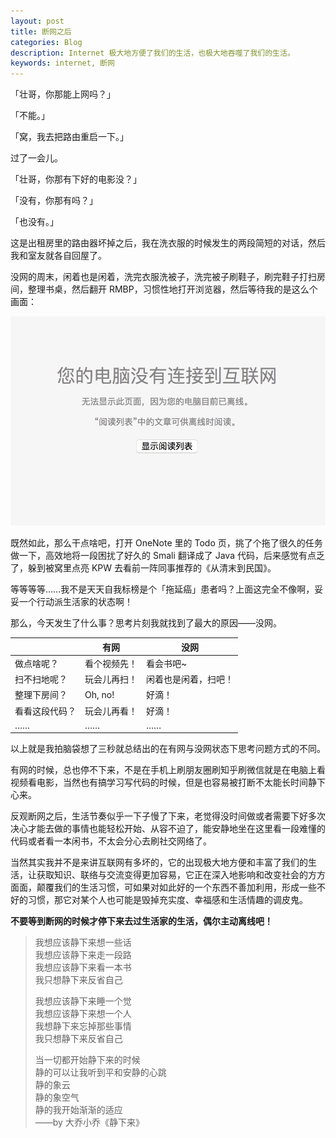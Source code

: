 ```yaml
---
layout: post
title: 断网之后
categories: Blog
description: Internet 极大地方便了我们的生活，也极大地吞噬了我们的生活。
keywords: internet, 断网
---
```


「壮哥，你那能上网吗？」

「不能。」

「窝，我去把路由重启一下。」

过了一会儿。

「壮哥，你那有下好的电影没？」

「没有，你那有吗？」

「也没有。」

这是出租房里的路由器坏掉之后，我在洗衣服的时候发生的两段简短的对话，然后我和室友就各自回屋了。

没网的周末，闲着也是闲着，洗完衣服洗被子，洗完被子刷鞋子，刷完鞋子打扫房间，整理书桌，然后翻开 RMBP，习惯性地打开浏览器，然后等待我的是这么个画面：

![](/images/blog/offline.jpg)

既然如此，那么干点啥吧，打开 OneNote 里的 Todo 页，挑了个拖了很久的任务做一下，高效地将一段困扰了好久的 Smali 翻译成了 Java 代码，后来感觉有点乏了，躲到被窝里点亮 KPW 去看前一阵同事推荐的《从清末到民国》。

等等等等……我不是天天自我标榜是个「拖延癌」患者吗？上面这完全不像啊，妥妥一个行动派生活家的状态啊！

那么，今天发生了什么事？思考片刻我就找到了最大的原因——没网。

|                | 有网         | 没网                 |
|----------------|--------------|----------------------|
| 做点啥呢？     | 看个视频先！ | 看会书吧~            |
| 扫不扫地呢？   | 玩会儿再扫！ | 闲着也是闲着，扫吧！ |
| 整理下房间？   | Oh, no!      | 好滴！               |
| 看看这段代码？ | 玩会儿再看！ | 好滴！               |
| ……             | ……           | ……                   |

以上就是我拍脑袋想了三秒就总结出的在有网与没网状态下思考问题方式的不同。

有网的时候，总也停不下来，不是在手机上刷朋友圈刷知乎刷微信就是在电脑上看视频看电影，当然也有搞学习写代码的时候，但是也容易被打断不太能长时间静下心来。

反观断网之后，生活节奏似乎一下子慢了下来，老觉得没时间做或者需要下好多次决心才能去做的事情也能轻松开始、从容不迫了，能安静地坐在这里看一段难懂的代码或者看一本闲书，不太会分心去刷社交网络了。

当然其实我并不是来讲互联网有多坏的，它的出现极大地方便和丰富了我们的生活，让获取知识、联络与交流变得更加容易，它正在深入地影响和改变社会的方方面面，颠覆我们的生活习惯，可如果对如此好的一个东西不善加利用，形成一些不好的习惯，那它对某个人也可能是毁掉充实度、幸福感和生活情趣的调皮鬼。

**不要等到断网的时候才停下来去过生活家的生活，偶尔主动离线吧！**

>我想应该静下来想一些话  
>我想应该静下来走一段路  
>我想应该静下来看一本书  
>我只想静下来反省自己  
>
>我想应该静下来睡一个觉  
>我想应该静下来想一个人  
>我想静下来忘掉那些事情  
>我只想静下来反省自己  
>
>当一切都开始静下来的时候  
>静的可以让我听到平和安静的心跳  
>静的象云  
>静的象空气  
>静的我开始渐渐的适应  
>——by 大乔小乔《静下来》
